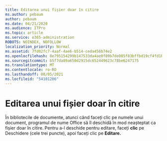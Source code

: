 ```yaml
---
title: Editarea unui fișier doar în citire
ms.author: pebaum
author: pebaum
ms.date: 04/21/2020
ms.audience: ITPro
ms.topic: article
ms.service: o365-administration
ROBOTS: NOINDEX, NOFOLLOW
localization_priority: Normal
ms.assetid: 7fd02fc7-4aaf-4ae6-b514-ceda456b74e2
ms.openlocfilehash: 8e795154299b147533da4ae0f89b7de005f83bffbd19cf4fd1b03c0d16d5598c
ms.sourcegitcommit: b5f7da89a650d2915dc652449623c78be6247175
ms.translationtype: MT
ms.contentlocale: ro-RO
ms.lasthandoff: 08/05/2021
ms.locfileid: "54101206"
---
```

# <a name="edit-a-read-only-file"></a>Editarea unui fișier doar în citire

În bibliotecile de documente, atunci când faceți clic pe numele unui document, programul de nume Office să îl deschidă în mod neașteptat ca fișier doar în citire. Pentru a-l deschide pentru editare, faceți **clic** pe Deschidere (cele trei puncte), apoi faceți clic pe **Editare.**
  

